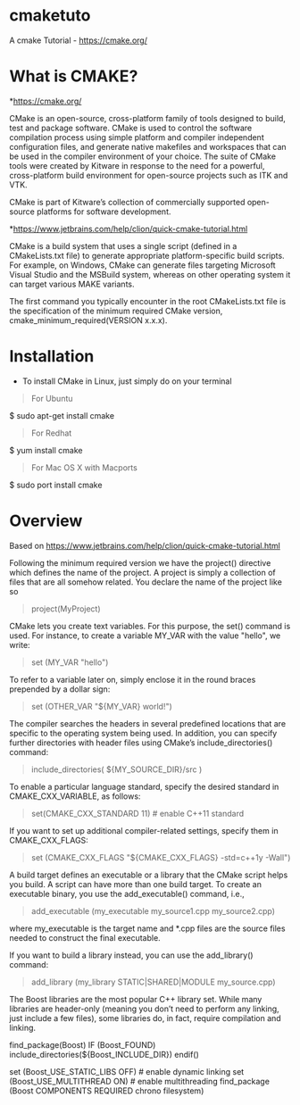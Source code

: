# cmaketuto
A cmake Tutorial - https://cmake.org/

# What is CMAKE?

*https://cmake.org/

CMake is an open-source, cross-platform family of tools designed to build, test and package software. CMake is used to control the software compilation process using simple platform and compiler independent configuration files, and generate native makefiles and workspaces that can be used in the compiler environment of your choice. The suite of CMake tools were created by Kitware in response to the need for a powerful, cross-platform build environment for open-source projects such as ITK and VTK.

CMake is part of Kitware’s collection of commercially supported open-source platforms for software development.



*https://www.jetbrains.com/help/clion/quick-cmake-tutorial.html

CMake is a build system that uses a single script (defined in a CMakeLists.txt file) to generate appropriate platform-specific build scripts. For example, on Windows, CMake can generate files targeting Microsoft Visual Studio and the MSBuild system, whereas on other operating system it can target various MAKE variants. 

The first command you typically encounter in the root CMakeLists.txt file is the specification of the minimum required CMake version, cmake_minimum_required(VERSION x.x.x). 


# Installation

* To install CMake in Linux, just simply do on your terminal

> For Ubuntu

$ sudo apt-get install cmake

> For Redhat

$ yum install cmake

> For Mac OS X with Macports

$ sudo port install cmake

# Overview

Based on https://www.jetbrains.com/help/clion/quick-cmake-tutorial.html

Following the minimum required version we have the project() directive which defines the name of the project. A project is simply a collection of files that are all somehow related. You declare the name of the project like so

> project(MyProject)

CMake lets you create text variables. For this purpose, the set() command is used. For instance, to create a variable MY_VAR with the value "hello", we write:

> set (MY_VAR "hello")

To refer to a variable later on, simply enclose it in the round braces prepended by a dollar sign:

> set (OTHER_VAR "${MY_VAR} world!")

The compiler searches the headers in several predefined locations that are specific to the operating system being used. In addition, you can specify further directories with header files using CMake’s include_directories() command:

>include_directories( ${MY_SOURCE_DIR}/src )

To enable a particular language standard, specify the desired standard in CMAKE_CXX_VARIABLE, as follows:

>set(CMAKE_CXX_STANDARD 11)  # enable C++11 standard

If you want to set up additional compiler-related settings, specify them in CMAKE_CXX_FLAGS:

>set (CMAKE_CXX_FLAGS "${CMAKE_CXX_FLAGS} -std=c++1y -Wall")

A build target defines an executable or a library that the CMake script helps you build. A script can have more than one build target. To create an executable binary, you use the add_executable() command, i.e.,

>add_executable (my_executable my_source1.cpp my_source2.cpp)

where my_executable is the target name and *.cpp files are the source files needed to construct the final executable.

If you want to build a library instead, you can use the add_library() command:

>add_library (my_library STATIC|SHARED|MODULE my_source.cpp)

The Boost libraries are the most popular C++ library set. While many libraries are header-only (meaning you don’t need to perform any linking, just include a few files), some libraries do, in fact, require compilation and linking.

> 
find_package(Boost)
IF (Boost_FOUND)
include_directories(${Boost_INCLUDE_DIR})
endif()

set (Boost_USE_STATIC_LIBS OFF) # enable dynamic linking
set (Boost_USE_MULTITHREAD ON)  # enable multithreading
find_package (Boost COMPONENTS REQUIRED chrono filesystem)



